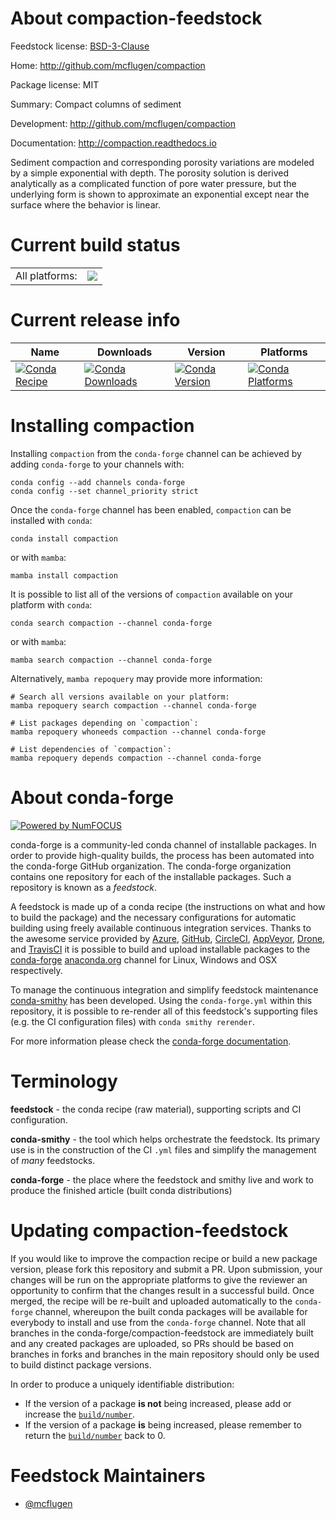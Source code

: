 About compaction-feedstock
==========================

Feedstock license: [BSD-3-Clause](https://github.com/conda-forge/compaction-feedstock/blob/main/LICENSE.txt)

Home: http://github.com/mcflugen/compaction

Package license: MIT

Summary: Compact columns of sediment

Development: http://github.com/mcflugen/compaction

Documentation: http://compaction.readthedocs.io

Sediment compaction and corresponding porosity variations are modeled
by a simple exponential with depth. The porosity solution is derived
analytically as a complicated function of pore water pressure, but the
underlying form is shown to approximate an exponential except near the
surface where the behavior is linear.


Current build status
====================


<table><tr><td>All platforms:</td>
    <td>
      <a href="https://dev.azure.com/conda-forge/feedstock-builds/_build/latest?definitionId=7928&branchName=main">
        <img src="https://dev.azure.com/conda-forge/feedstock-builds/_apis/build/status/compaction-feedstock?branchName=main">
      </a>
    </td>
  </tr>
</table>

Current release info
====================

| Name | Downloads | Version | Platforms |
| --- | --- | --- | --- |
| [![Conda Recipe](https://img.shields.io/badge/recipe-compaction-green.svg)](https://anaconda.org/conda-forge/compaction) | [![Conda Downloads](https://img.shields.io/conda/dn/conda-forge/compaction.svg)](https://anaconda.org/conda-forge/compaction) | [![Conda Version](https://img.shields.io/conda/vn/conda-forge/compaction.svg)](https://anaconda.org/conda-forge/compaction) | [![Conda Platforms](https://img.shields.io/conda/pn/conda-forge/compaction.svg)](https://anaconda.org/conda-forge/compaction) |

Installing compaction
=====================

Installing `compaction` from the `conda-forge` channel can be achieved by adding `conda-forge` to your channels with:

```
conda config --add channels conda-forge
conda config --set channel_priority strict
```

Once the `conda-forge` channel has been enabled, `compaction` can be installed with `conda`:

```
conda install compaction
```

or with `mamba`:

```
mamba install compaction
```

It is possible to list all of the versions of `compaction` available on your platform with `conda`:

```
conda search compaction --channel conda-forge
```

or with `mamba`:

```
mamba search compaction --channel conda-forge
```

Alternatively, `mamba repoquery` may provide more information:

```
# Search all versions available on your platform:
mamba repoquery search compaction --channel conda-forge

# List packages depending on `compaction`:
mamba repoquery whoneeds compaction --channel conda-forge

# List dependencies of `compaction`:
mamba repoquery depends compaction --channel conda-forge
```


About conda-forge
=================

[![Powered by
NumFOCUS](https://img.shields.io/badge/powered%20by-NumFOCUS-orange.svg?style=flat&colorA=E1523D&colorB=007D8A)](https://numfocus.org)

conda-forge is a community-led conda channel of installable packages.
In order to provide high-quality builds, the process has been automated into the
conda-forge GitHub organization. The conda-forge organization contains one repository
for each of the installable packages. Such a repository is known as a *feedstock*.

A feedstock is made up of a conda recipe (the instructions on what and how to build
the package) and the necessary configurations for automatic building using freely
available continuous integration services. Thanks to the awesome service provided by
[Azure](https://azure.microsoft.com/en-us/services/devops/), [GitHub](https://github.com/),
[CircleCI](https://circleci.com/), [AppVeyor](https://www.appveyor.com/),
[Drone](https://cloud.drone.io/welcome), and [TravisCI](https://travis-ci.com/)
it is possible to build and upload installable packages to the
[conda-forge](https://anaconda.org/conda-forge) [anaconda.org](https://anaconda.org/)
channel for Linux, Windows and OSX respectively.

To manage the continuous integration and simplify feedstock maintenance
[conda-smithy](https://github.com/conda-forge/conda-smithy) has been developed.
Using the ``conda-forge.yml`` within this repository, it is possible to re-render all of
this feedstock's supporting files (e.g. the CI configuration files) with ``conda smithy rerender``.

For more information please check the [conda-forge documentation](https://conda-forge.org/docs/).

Terminology
===========

**feedstock** - the conda recipe (raw material), supporting scripts and CI configuration.

**conda-smithy** - the tool which helps orchestrate the feedstock.
                   Its primary use is in the construction of the CI ``.yml`` files
                   and simplify the management of *many* feedstocks.

**conda-forge** - the place where the feedstock and smithy live and work to
                  produce the finished article (built conda distributions)


Updating compaction-feedstock
=============================

If you would like to improve the compaction recipe or build a new
package version, please fork this repository and submit a PR. Upon submission,
your changes will be run on the appropriate platforms to give the reviewer an
opportunity to confirm that the changes result in a successful build. Once
merged, the recipe will be re-built and uploaded automatically to the
`conda-forge` channel, whereupon the built conda packages will be available for
everybody to install and use from the `conda-forge` channel.
Note that all branches in the conda-forge/compaction-feedstock are
immediately built and any created packages are uploaded, so PRs should be based
on branches in forks and branches in the main repository should only be used to
build distinct package versions.

In order to produce a uniquely identifiable distribution:
 * If the version of a package **is not** being increased, please add or increase
   the [``build/number``](https://docs.conda.io/projects/conda-build/en/latest/resources/define-metadata.html#build-number-and-string).
 * If the version of a package **is** being increased, please remember to return
   the [``build/number``](https://docs.conda.io/projects/conda-build/en/latest/resources/define-metadata.html#build-number-and-string)
   back to 0.

Feedstock Maintainers
=====================

* [@mcflugen](https://github.com/mcflugen/)

